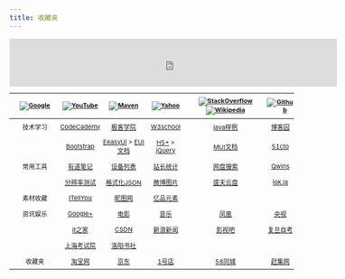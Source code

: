 ```yaml
---
title: 收藏夹
---
```

<style>
.bdSug_app {display:none;}
.bdSug_wpr { border: 1px solid hsla(31, 15%, 50%, .25)!important;border-top: 0;}
.bdSug_wpr table td{font-size: 10px!important;padding-left: 7px!important;}
<!--海词搜索框提示样式-->
.input-prompt-container {border: 4px solid #000;}
.input-prompt-container .hover {font-weight:bold; background-color: #DDD; }
.input-prompt-list {background-color: #FFF;height:280px!important; border: 1px solid hsla(31, 15%, 50%, .25);border-top: 0;}
.input-prompt-list dl {margin:0;font-size:10px; border-bottom: 1px dashed #e4e4e4;padding: 5px;}
.input-prompt-list dt {display: inline;font-weight: bold !important;margin-bottom: 2px}
.input-prompt-list dt b {font-size: 13px!important; color: #094;margin-right: 0.1rem}
.input-prompt-list dt span {color: #989898;font-weight: normal}
.input-prompt-list dd {color: #989898;margin-left: 10px}

.markdown-body a {color: #7B7B7B;}
.markdown-body a:hover {color: #f48024;}
table{display:table!important;font-size:11px;}
table th a{height: 45px;}
table th img {max-height: 45px; max-width: 110px!important; }
table th, table td { padding: 6px 0px!important;}
table tr td:first-child{ width:90px;}
table tr td a:hover{font-size:12px;}
</style>

<script src="http://tianqi.2345.com/js/jquery.js" type="text/javascript" charset="utf-8"></script>
<script>
$('section h1').remove();
$('main').attr('id','index');
</script>

<iframe allowtransparency="true" frameborder="0" scrolling="no" width="580" height="85" src="http://tianqi.2345.com/plugin/widget/index.htm?s=1&z=1&t=0&v=0&d=5&bd=0&k=&f=&q=1&e=1&a=1&c=58027&w=675&h=96&align=right"></iframe>

| [![Google]](https://www.google.com)|[![YouTube]](https://www.youtube.com)|[![Maven]](http://mvnrepository.com)|[![Yahoo]](https://www.yahoo.com)|[![StackOverflow]](https://stackoverflow.com)[![Wikipedia]](https://en.wikipedia.org/wiki/Main_Page)|[![Github]](https://github.com/yaodwwy)
|:---------------:|:---------------:|:---------------:|:---------------:|:---------------:|:---------------:|
|技术学习|[CodeCademy](https://www.codecademy.com/learn/python)|[极客学院](http://wiki.jikexueyuan.com)|[W3school](http://www.w3school.com.cn)|[java样例](https://www.programcreek.com/java-api-examples)|[博客园](http://www.cnblogs.com)|
||[Bootstrap](http://v3.bootcss.com/css)|[EeasyUi](http://www.jeasyui.net/tutorial) > [EUI文档](http://www.jeasyui.com/documentation)|[H5+](http://www.html5plus.org/doc/h5p.html) > [jQuery](http://hemin.cn/jq)|[MUI文档](http://dev.dcloud.net.cn/mui/ui)|[51cto](http://www.51cto.com)|
|常用工具|[有道笔记](http://note.youdao.com/web/file)|[设备列表](http://sunlogin.oray.com/console/remote)|[站长统计](http://tool.chinaz.com)|[网盘搜索](http://www.wangpansou.cn)|[Qwins](http://www.atuser.com)|
||[分辨率测试](http://testsize.com)|[格式化JSON](http://www.bejson.com)|[微博图片](http://sinaimg.cx)|[盛天云盘](http://pan.stnts.com)|[iok.la](http://yaoo.iok.la:9990)|
|素材收藏|[ITellYou](https://msdn.itellyou.cn)|[昵图网](http://www.nipic.com)|[亿品元素](http://www.epinv.com)|||
|资讯娱乐|[Google+](https://plus.google.com)|[电影](http://www.dy2018.com/html/gndy/dyzz/index.html)|[音乐](http://www.9ku.com/fm)|[凤凰](http://www.tvyan.com/tai/fhzxt)|[央视](http://tv.cctv.com/live)|
||[it之家](http://www.ithome.com)|[CSDN](http://ask.csdn.net)|[新浪新闻](http://news.sina.com.cn)|[影视吧](http://www.ysba.cc)|[复旦自考](http://www.cce.fudan.edu.cn)|
||[上海考试院](https://www.shmeea.edu.cn)|[洛阳书社](https://weidian.com/dynamic.html?userid=1170745491&wfr=wx_profile)||||
|收藏夹|[淘宝网](http://www.taobao.com)|[京东](http://www.jd.com)|[1号店](http://www.yhd.com)|[58同城](http://www.58.com)|[赶集网](http://www.ganji.com)|
     
[Google]:http://static.gomro.cn/file/img/google.png "谷歌"
[YouTube]: http://static.gomro.cn/file/img/youtube.png "YouTube"
[Maven]:http://static.gomro.cn/file/img/maven.png "Maven"
[Github]:http://static.gomro.cn/file/img/github.png "Github"
[StackOverflow]:http://static.gomro.cn/file/img/stack.png "StackOverflow"
[Yahoo]:http://static.gomro.cn/file/img/yahoo.png "Yahoo"
[Wikipedia]:http://static.gomro.cn/file/img/wiki.jpg "Wikipedia"
[Facebook]:http://static.gomro.cn/file/img/facebook.png "Facebook"
[Twitter]:http://static.gomro.cn/file/img/twitter.jpg "Twitter"

<script>
(function(){
    
    var aside = "<aside><div class='avatar'>"
            +"<img src='http://tianqi.2345.com/t/wxyt/now.jpg?"+new Date().getTime()+"' alt='avatar'>"
            +"<div class='content'>"
            +"<span><a target='_blank' href='http://tianqi.2345.com/t/wxyt/wxyt.htm'>卫星云图</a></span>"
            +"</div>"
            +"</div>"
    
            +"<div class='search'>"
            +"<div class='content'>"
            +"<form action='//www.baidu.com/s' target='_blank' class='search-form'>"
            +"<input type='text' baiduSug='1' autocomplete='off' name='wd' maxlength='20' placeholder='Baidu search'>"
            +"</form>"
            +"</div>"
            +"</div>"
    
            +"<div class='search'>"
            +"<div class='content'>"
            +"<form id='translateForm' action='//translate.google.cn' target='_blank' class='search-form'>"
            +"<input type='text' id='q' autocomplete='off' name='q' maxlength='20' placeholder='Google translate'>"
            +"</form>"
            +"</div>"
            +"</div></aside>";
    $('#index').append(aside);
    
    <!-- 百度搜索框提示 -->
    var elem = document.createElement('script'); 
    elem.src = "https://www.baidu.com/js/opensug.js";
    elem.charset = "gbk";
    document.querySelector('html').appendChild(elem);
            
})(jQuery, window, document);
</script>
<script src='/new/inputPrompt.min.js' type='text/javascript'></script>
